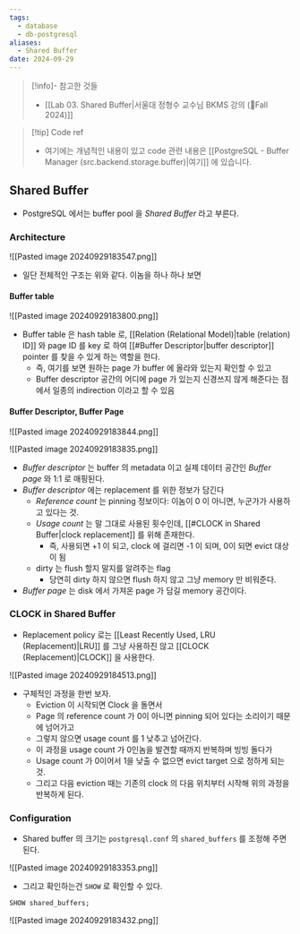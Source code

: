 ```yaml
---
tags:
  - database
  - db-postgresql
aliases:
  - Shared Buffer
date: 2024-09-29
---
```

> [!info]- 참고한 것들
> - [[Lab 03. Shared Buffer|서울대 정형수 교수님 BKMS 강의 (Fall 2024)]]

> [!tip] Code ref
> - 여기에는 개념적인 내용이 있고 code 관련 내용은 [[PostgreSQL - Buffer Manager (src.backend.storage.buffer)|여기]] 에 있습니다.

## Shared Buffer

- PostgreSQL 에서는 buffer pool 을 *Shared Buffer* 라고 부른다.

### Architecture

![[Pasted image 20240929183547.png]]

- 일단 전체적인 구조는 위와 같다. 이놈을 하나 하나 보면

#### Buffer table

![[Pasted image 20240929183800.png]]

- Buffer table 은 hash table 로, [[Relation (Relational Model)|table (relation) ID]] 와 page ID 를 key 로 하여 [[#Buffer Descriptor|buffer descriptor]] pointer 를 찾을 수 있게 하는 역할을 한다.
	- 즉, 여기를 보면 원하는 page 가 buffer 에 올라와 있는지 확인할 수 있고
	- Buffer descriptor 공간의 어디에 page 가 있는지 신경쓰지 않게 해준다는 점에서 일종의 indirection 이라고 할 수 있음

#### Buffer Descriptor, Buffer Page

![[Pasted image 20240929183844.png]]

![[Pasted image 20240929183835.png]]

- *Buffer descriptor* 는 buffer 의 metadata 이고 실제 데이터 공간인 *Buffer page* 와 1:1 로 매핑된다.
- *Buffer descriptor* 에는 replacement 를 위한 정보가 담긴다
	- *Reference count* 는 pinning 정보이다: 이놈이 0 이 아니면, 누군가가 사용하고 있다는 것.
	- *Usage count* 는 말 그대로 사용된 횟수인데, [[#CLOCK in Shared Buffer|clock replacement]] 를 위해 존재한다.
		- 즉, 사용되면 +1 이 되고, clock 에 걸리면 -1 이 되며, 0이 되면 evict 대상이 됨
	- dirty 는 flush 할지 말지를 알려주는 flag
		- 당연히 dirty 하지 않으면 flush 하지 않고 그냥 memory 만 비워준다.
- *Buffer page* 는 disk 에서 가져온 page 가 담길 memory 공간이다.

### CLOCK in Shared Buffer

- Replacement policy 로는 [[Least Recently Used, LRU (Replacement)|LRU]] 를 그냥 사용하진 않고 [[CLOCK (Replacement)|CLOCK]] 을 사용한다.

![[Pasted image 20240929184513.png]]

- 구체적인 과정을 한번 보자.
	- Eviction 이 시작되면 Clock 을 돌면서
	- Page 의 reference count 가 0이 아니면 pinning 되어 있다는 소리이기 때문에 넘어가고
	- 그렇지 않으면 usage count 를 1 낮추고 넘어간다.
	- 이 과정을 usage count 가 0인놈을 발견할 때까지 반복하며 빙빙 돌다가
	- Usage count 가 0이어서 1을 낮출 수 없으면 evict target 으로 정하게 되는 것.
	- 그리고 다음 eviction 때는 기존의 clock 의 다음 위치부터 시작해 위의 과정을 반복하게 된다.

### Configuration

- Shared buffer 의 크기는 `postgresql.conf` 의 `shared_buffers` 를 조정해 주면 된다.

![[Pasted image 20240929183353.png]]

- 그리고 확인하는건 `SHOW` 로 확인할 수 있다.

```sql
SHOW shared_buffers;
```

![[Pasted image 20240929183432.png]]